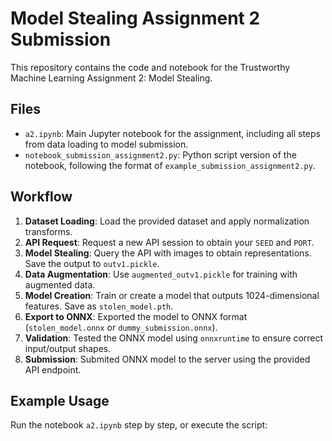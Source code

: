 # Model Stealing Assignment 2 Submission

This repository contains the code and notebook for the Trustworthy Machine Learning Assignment 2: Model Stealing.

## Files
- `a2.ipynb`: Main Jupyter notebook for the assignment, including all steps from data loading to model submission.
- `notebook_submission_assignment2.py`: Python script version of the notebook, following the format of `example_submission_assignment2.py`.


## Workflow
1. **Dataset Loading**: Load the provided dataset and apply normalization transforms.
2. **API Request**: Request a new API session to obtain your `SEED` and `PORT`.
3. **Model Stealing**: Query the API with images to obtain representations. Save the output to `outv1.pickle`.
4. **Data Augmentation**: Use `augmented_outv1.pickle` for training with augmented data.
5. **Model Creation**: Train or create a model that outputs 1024-dimensional features. Save as `stolen_model.pth`.
6. **Export to ONNX**: Exported the model to ONNX format (`stolen_model.onnx` or `dummy_submission.onnx`).
7. **Validation**: Tested the ONNX model using `onnxruntime` to ensure correct input/output shapes.
8. **Submission**: Submited ONNX model to the server using the provided API endpoint.

## Example Usage
Run the notebook `a2.ipynb` step by step, or execute the script:

